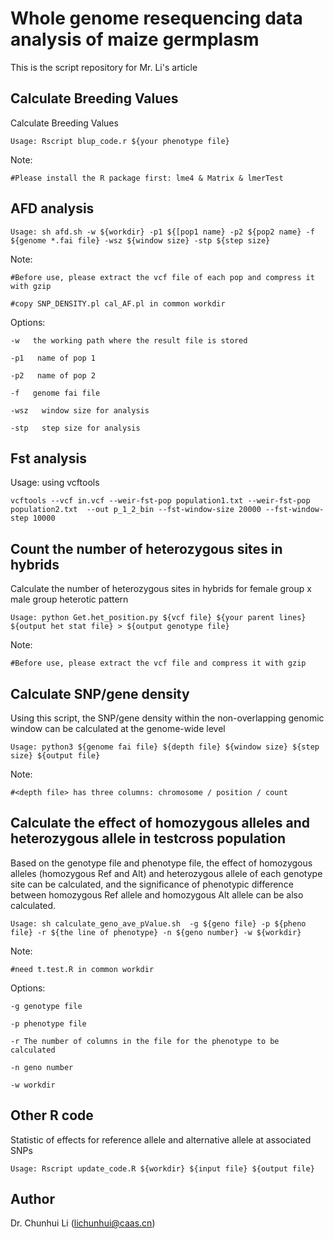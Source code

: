 # Whole genome resequencing data analysis of maize germplasm
This is the script repository for Mr. Li's article


## Calculate Breeding Values
Calculate Breeding Values

    Usage: Rscript blup_code.r ${your phenotype file}

Note:

    #Please install the R package first: lme4 & Matrix & lmerTest


## AFD analysis
    Usage: sh afd.sh -w ${workdir} -p1 ${[pop1 name} -p2 ${pop2 name} -f ${genome *.fai file} -wsz ${window size} -stp ${step size}

Note:

    #Before use, please extract the vcf file of each pop and compress it with gzip
    
    #copy SNP_DENSITY.pl cal_AF.pl in common workdir

Options:

    -w   the working path where the result file is stored

    -p1   name of pop 1

    -p2   name of pop 2

    -f   genome fai file

    -wsz   window size for analysis

    -stp   step size for analysis 


## Fst analysis

Usage: using vcftools

    vcftools --vcf in.vcf --weir-fst-pop population1.txt --weir-fst-pop population2.txt  --out p_1_2_bin --fst-window-size 20000 --fst-window-step 10000


## Count the number of heterozygous sites in hybrids
Calculate the number of heterozygous sites in hybrids for female group x male group heterotic pattern

    Usage: python Get.het_position.py ${vcf file} ${your parent lines} ${output het stat file} > ${output genotype file}

Note:

    #Before use, please extract the vcf file and compress it with gzip


## Calculate SNP/gene density
Using this script, the SNP/gene density within the non-overlapping genomic window can be calculated at the genome-wide level

    Usage: python3 ${genome fai file} ${depth file} ${window size} ${step size} ${output file}

Note:

    #<depth file> has three columns: chromosome / position / count


## Calculate the effect of homozygous alleles and heterozygous allele in testcross population
Based on the genotype file and phenotype file, the effect of homozygous alleles (homozygous Ref and Alt) and heterozygous allele of each genotype site can be calculated, and the significance of phenotypic difference between homozygous Ref allele and homozygous Alt allele can be also calculated.

    Usage: sh calculate_geno_ave_pValue.sh  -g ${geno file} -p ${pheno file} -r ${the line of phenotype} -n ${geno number} -w ${workdir}

Note:

    #need t.test.R in common workdir

Options:
 
    -g genotype file

    -p phenotype file

    -r The number of columns in the file for the phenotype to be calculated

    -n geno number

    -w workdir


## Other R code
Statistic of effects for reference allele and alternative allele at associated SNPs

    Usage: Rscript update_code.R ${workdir} ${input file} ${output file}


## Author

Dr. Chunhui Li (lichunhui@caas.cn)
